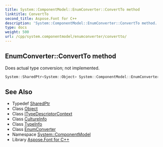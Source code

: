```yaml
---
title: System::ComponentModel::EnumConverter::ConvertTo method
linktitle: ConvertTo
second_title: Aspose.Font for C++
description: 'System::ComponentModel::EnumConverter::ConvertTo method. Does actual type conversion; not implemented in C++.'
type: docs
weight: 500
url: /cpp/system.componentmodel/enumconverter/convertto/
---
```

## EnumConverter::ConvertTo method


Does actual type conversion; not implemented.

```cpp
System::SharedPtr<System::Object> System::ComponentModel::EnumConverter::ConvertTo(const System::SharedPtr<ITypeDescriptorContext> &context, const System::SharedPtr<System::Globalization::CultureInfo> &culture, const System::SharedPtr<System::Object> &value, const System::TypeInfo &destinationType) override
```

## See Also

* Typedef [SharedPtr](../../../system/sharedptr/)
* Class [Object](../../../system/object/)
* Class [ITypeDescriptorContext](../../itypedescriptorcontext/)
* Class [CultureInfo](../../../system.globalization/cultureinfo/)
* Class [TypeInfo](../../../system/typeinfo/)
* Class [EnumConverter](../)
* Namespace [System::ComponentModel](../../)
* Library [Aspose.Font for C++](../../../)

